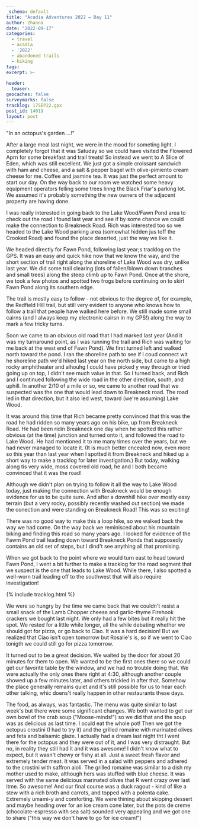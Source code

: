 ```yaml
---
_schema: default
title: "Acadia Adventures 2022 – Day 11"
author: Zhanna
date: "2022-09-17"
categories: 
  - travel
  - acadia
  - '2022'
  - abandoned trails
  - hiking
tags:
excerpt: >-
  
header:
  teaser:
geocaches: false
surveymarks: false
tracklog: 17SEP22.gpx
post_id: 14019
layout: post  
---
```


"In an octopus's garden ...!"

After a large meal last night, we were in the mood for someting light. I completely forgot that it was Satuday so we could have visited the Flowered Aprn for some breakfast and trail treats! So instead we went to A Slice of Eden, which was still excellent. We just got a simple croissant sandwich with ham and cheese, and a salt & pepper bagel with olive-pimiento cream cheese for me. Coffee and jasmine tea. It was just the perfect amount to start our day. On the way back to our room we watched some heavy equipment operators felling some trees linng the Black Friar's parking lot. We assumed it's probably something the new owners of the adjacent property are having done.

I was really interested in going back to the Lake Wood/Fawn Pond area to check out the road I found last year and see if by some chance we could make the connection to Breakneck Road. Rich was interested too so we headed to the Lake Wood parking area (somewhat hidden jus toff the Crooked Road) and found the place deserted, just the way we like it. 

We headed directly for Fawn Pond, following last year;s tracklog on the GPS. It was an easy and quick hike now that we know the way, and the short section of trail right along the shoreline of Lake Wood was dry, unlike last year. We did some trail clearing (lots of fallen/blown down branches and small trees) along the steep climb up to Fawn Pond. Once at the shore, we took a few photos and spotted two frogs before continuing on to skirt Fawn Pond along its southern edge. 

The trail is mostly easy to follow - not obvious to the degree of, for example, the Redfield Hill trail, but still very evident to anyone who knows how to follow a trail that people have walked here before. We still made some small cairns (and I always keep my electronic cairsn in my GPS!) along the way to mark a few tricky turns.

Soon we came to an obvious old road that I had marked last year (And it was my turnaround point, as I was running the trail and Rich was waiting for me back at the west end of Fawn Pond). We first turned left and walked north toward the pond. I ran the shoreline path to see if I coud connect wit he shoreline path we'd hiked last year on the north side, but came to a high rocky amphitheater and alhouhg I could have picked y way through or tried going up on top, I didn't see much value in that. So I turned back, and Rich and I continued following the wide road in the other direction, south, and uphill. In another 2/10 of a mile or so, we came to another road that we suspected was the one that would lead down to Breakneck road. The road led in that direction, but it also led west, toward (we're assuming) Lake Wood.

It was around this time that Rich became pretty convinced that this was the road he had ridden so many years ago on his bike, up from Breakneck Road. He had been ridin Breakneck one day when he spotted this rather obvious (at the time) junction and turned onto it, and followed the road to Lake Wood. He had mentioned it to me many times over the years, but we had never managed to locate it. (It is much better cncealed now, even more so this year than last year when I spotted it from Breakneck and hiked up a short way to make a tracklog for later investigation.) But today, walking along tis very wide, moss covered old road, he and I both became convinced that it was the road!

Although we didn't plan on trying to follow it all the way to Lake Wood today, just making the connection with Breakneck would be enough evidence for us to be quite sure. And after a downhill hike over mostly easy terrain (but a very rocky, possibly recently washed out section) we made the conection and were standing on Breakneck Road! This was so exciting!

There was no good way to make this a loop hike, so we walked back the way we had come. On the way back we reminisced about his mountain biking and finding this road so many years ago. I looked for evidence of the Fawm Pond trail leading down toward Breakneck Ponds that supposedly contains an  old set of steps, but I dind't see anything all that promising. 

When we got back to the point where we would turn east to head toward Fawn Pond, I went a bit further to make a tracklog for the road segment that we suspect is the one that leads to Lake Wood. While there, I also spotted a well-worn trail leading off to the southwest that will also require investigation!

{% include tracklog.html %}

We were so hungry by the time we came back that we couldn't resist a small snack of the Lamb Chopper cheese and garlic-thyme Firehook crackers we bought last night. We only had a few bites but it really hit the spot. We rested for a little while longer, all the while debating whether we should got for pizza, or go back to Ciao. It was a hard decision! But we realized that Ciao isn't open tomorrow but Rosalie's is, so if we went to Ciao tonigth we could still go for pizza tomorrow.

It turned out to be a great decision. We waited by the door for about 20 minutes for them to open. We wanted to be the first ones there so we could get our favorite table by the window, and we had no trouble doing that. We were actually the only ones there right at 4:30, although another couple showed up a few minutes later, and others trickled in after that. Somehow the place generally remains quiet and it's still possible for us to hear each other talking, whic doens't really happen in other restaurants these days.

The food, as always, was fantastic. The menu was quite similar to last week's but there were some significant changes. We both wanted to get our own bowl of the crab soup ("Moose-minds!") so we did that and the soup was as delicious as last time. I oculd eat the whole pot! Then we got the octopus crostini (I had to try it) and the grilled romaine with marinated olives and feta and balsamic glaze. I actually had a dream last night tht I went there for the octopus and they were out of it, and I was very distraught. But no, in reality they still had it and it was awesome! I didn't know what to expect, but it wasn't chewy or fishy at all. Just a sweet fresh flavor and extremely tender meat. It was served in a salad with peppers and adhered to the crostini with saffron aioli. The grilled romaine was similar to a dish my mother used to make, although hers was stuffed with blue cheese. It was served with the same delicious marinated olives that R went crazy over last itme. So awesome! And our final course was a duck ragout - kind of like a stew with a rich broth and carrots, and topped with a polenta cake. Extremely umami-y and comforting. We were thining about skipping dessert and maybe heading over for an ice cream cone later, but the pots de creme (chocolate-espresso with sea salt) sounded very appealing and we got one to share ("this way we don't have to go for ice cream!")
